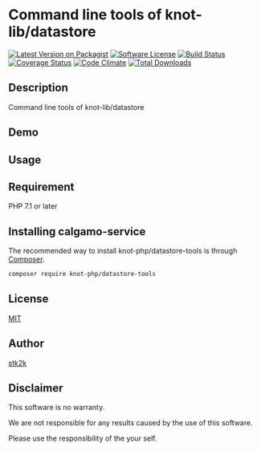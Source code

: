 Command line tools of knot-lib/datastore
=======================

[![Latest Version on Packagist](https://img.shields.io/packagist/v/knot-php/datastore-tools.svg?style=flat-square)](https://packagist.org/packages/knot-php/datastore-tools)
[![Software License](https://img.shields.io/badge/license-MIT-brightgreen.svg?style=flat-square)](LICENSE.md)
[![Build Status](https://travis-ci.org/knot-php/datastore-tools.svg?branch=master)](https://travis-ci.org/knot-php/datastore-tools)
[![Coverage Status](https://coveralls.io/repos/github/knot-php/datastore-tools/badge.svg?branch=master)](https://coveralls.io/github/knot-php/datastore-tools?branch=master)
[![Code Climate](https://codeclimate.com/github/knot-php/datastore-tools/badges/gpa.svg)](https://codeclimate.com/github/knot-php/datastore-tools)
[![Total Downloads](https://img.shields.io/packagist/dt/knot-php/datastore-tools.svg?style=flat-square)](https://packagist.org/packages/knot-php/datastore-tools)

## Description

Command line tools of knot-lib/datastore

## Demo

## Usage

## Requirement

PHP 7.1 or later

## Installing calgamo-service

The recommended way to install knot-php/datastore-tools is through
[Composer](http://getcomposer.org).

```bash
composer require knot-php/datastore-tools
```

## License
[MIT](https://github.com/knot-php/datastore-tools/blob/master/LICENSE)

## Author

[stk2k](https://github.com/stk2k)

## Disclaimer

This software is no warranty.

We are not responsible for any results caused by the use of this software.

Please use the responsibility of the your self.


